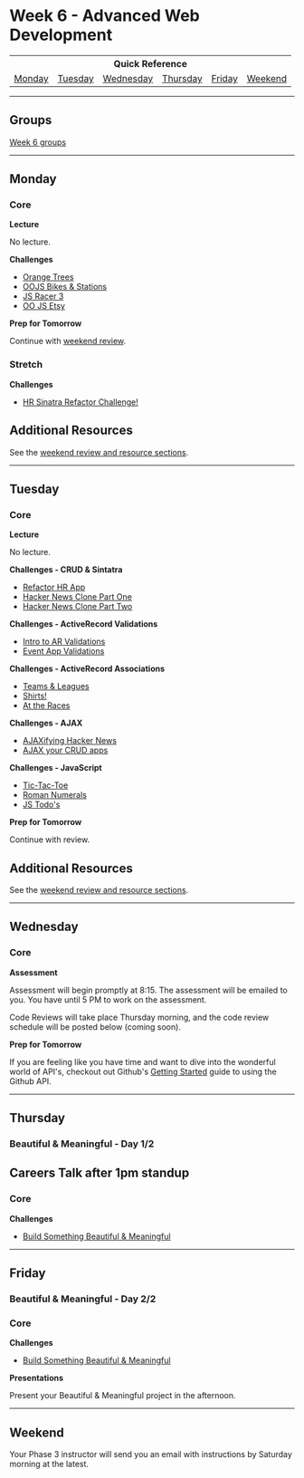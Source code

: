 # Week 6 - Advanced Web Development

<table>
  <tr>
  <th colspan="6">Quick Reference</th>
  </tr>

  <tr>
  <td><a href="#monday">Monday</a></a></td>
  <td><a href="#tuesday">Tuesday</a></td>
  <td><a href="#wednesday">Wednesday</a></td>
  <td><a href="#thursday">Thursday</a></td>
  <td><a href="#friday">Friday</a></td>
  <td><a href="#weekend">Weekend</a></td>
  </tr>
</table>

---

## Groups ##

[Week 6 groups](../../../wiki/Groups#week-6)

---

## Monday

### Core

**Lecture**

No lecture.

**Challenges**

- [Orange Trees](../../../../oojs-orange-tree-challenge)
- [OOJS Bikes & Stations](../../../../oojs-bikes-and-stations-challenge)
- [JS Racer 3](../../../../javascript-racer-3-sane-javascript-challenge)
- [OO JS Etsy](../../../../oo-js-etsy-challenge)

**Prep for Tomorrow**

Continue with [weekend review](../week-5/README.md#weekend).

### Stretch

**Challenges**

- [HR Sinatra Refactor Challenge!](../../../../hr-sinatra-refactor-challenge)

## Additional Resources

See the [weekend review and resource sections](../week-5/README.md#weekend).

---

## Tuesday

### Core

**Lecture**

No lecture.

**Challenges - CRUD & Sintatra**
- [Refactor HR App](../../../../hr-sinatra-refactor-challenge)
- [Hacker News Clone Part One](../../../../hacker-news-clone-part-1-challenge)
- [Hacker News Clone Part Two](../../../../hacker-news-clone-part-2-challenge)

**Challenges - ActiveRecord Validations**

- [Intro to AR Validations](../../../../active-record-intro-validations-challenge)
- [Event App Validations](../../../../ph2-p5-active-record-and-sinatra-propagating-validations-challenge)

**Challenges - ActiveRecord Associations**

- [Teams & Leagues](../../../../ar-teams-and-leagues-challenge)
- [Shirts!](../../../../active-record-associations-drill-shirts-challenge)
- [At the Races](../../../../active-record-associations-drill-at-the-races-challenge)

**Challenges - AJAX**

- [AJAXifying Hacker News](../../../../ajaxifying-hacker-news-challenge)
- [AJAX your CRUD apps](../../../../ajax-review-challenge)

**Challenges - JavaScript**

- [Tic-Tac-Toe](../../../../tic-tac-toe-challenge)
- [Roman Numerals](../../../../javascript-roman-numerals-challenge)
- [JS Todo's](../../../../javascript-todos-1-0-core-features-challenge-1)

**Prep for Tomorrow**

Continue with review.

## Additional Resources

See the [weekend review and resource sections](../week-5/README.md#weekend).

---

## Wednesday

### Core

**Assessment**

Assessment will begin promptly at 8:15. The assessment will be emailed to you. You have until 5 PM to work on the assessment.

Code Reviews will take place Thursday morning, and the code review schedule will be posted below (coming soon).

**Prep for Tomorrow**

If you are feeling like you have time and want to dive into the wonderful world of API's, checkout out Github's [Getting Started](https://developer.github.com/guides/getting-started/) guide to using the Github API.

---

## Thursday
### Beautiful & Meaningful - Day 1/2

## Careers Talk after 1pm standup

### Core

**Challenges**

- [Build Something Beautiful & Meaningful](../../../../build-beautiful-meaningful-things-challenge)

---

## Friday
### Beautiful & Meaningful - Day 2/2

### Core

**Challenges**

- [Build Something Beautiful & Meaningful](../../../../build-beautiful-meaningful-things-challenge)

**Presentations**

Present your Beautiful & Meaningful project in the afternoon.

---

## Weekend

Your Phase 3 instructor will send you an email with instructions by Saturday morning at the latest.
